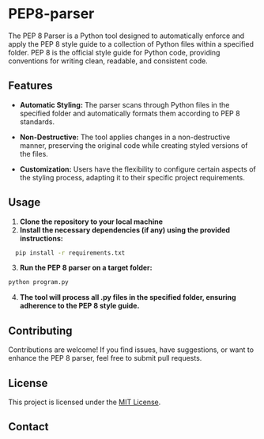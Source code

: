 # PEP8-parser
The PEP 8 Parser is a Python tool designed to automatically enforce and apply the PEP 8 style guide to a collection of Python files within a specified folder. PEP 8 is the official style guide for Python code, providing conventions for writing clean, readable, and consistent code.
## Features 
- **Automatic Styling:** The parser scans through Python files in the specified folder and automatically formats them according to PEP 8 standards.

- **Non-Destructive:** The tool applies changes in a non-destructive manner, preserving the original code while creating styled versions of the files.

- **Customization:** Users have the flexibility to configure certain aspects of the styling process, adapting it to their specific project requirements.
## Usage
1. **Clone the repository to your local machine**
2.  **Install the necessary dependencies (if any) using the provided instructions:**
   ```bash
     pip install -r requirements.txt
   ```
3. **Run the PEP 8 parser on a target folder:**
```bash
python program.py
```
4. **The tool will process all .py files in the specified folder, ensuring adherence to the PEP 8 style guide.**
## Contributing
Contributions are welcome! If you find issues, have suggestions, or want to enhance the PEP 8 parser, feel free to submit pull requests.
## License
This project is licensed under the [MIT License](LICENSE).
## Contact
